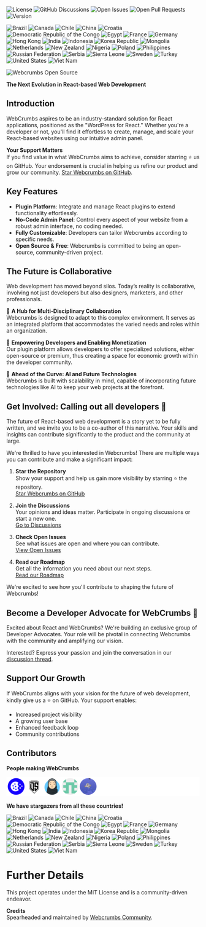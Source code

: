 ![License](https://img.shields.io/badge/license-MIT-blue.svg)
![GitHub Discussions](https://img.shields.io/github/discussions/webcrumb/Webcrumbs)
![Open Issues](https://img.shields.io/github/issues/webcrumb/Webcrumbs)
![Open Pull Requests](https://img.shields.io/github/issues-pr/webcrumb/Webcrumbs)
![Version](https://img.shields.io/github/v/release/webcrumb/Webcrumbs?sort=semver)

![Brazil](https://raw.githubusercontent.com/stevenrskelton/flag-icon/master/png/16/country-4x3/br.png)
![Canada](https://raw.githubusercontent.com/stevenrskelton/flag-icon/master/png/16/country-4x3/ca.png)
![Chile](https://raw.githubusercontent.com/stevenrskelton/flag-icon/master/png/16/country-4x3/cl.png)
![China](https://raw.githubusercontent.com/stevenrskelton/flag-icon/master/png/16/country-4x3/cn.png)
![Croatia](https://raw.githubusercontent.com/stevenrskelton/flag-icon/master/png/16/country-4x3/hr.png)
![Democratic Republic of the Congo](https://raw.githubusercontent.com/stevenrskelton/flag-icon/master/png/16/country-4x3/cd.png)
![Egypt](https://raw.githubusercontent.com/stevenrskelton/flag-icon/master/png/16/country-4x3/eg.png)
![France](https://raw.githubusercontent.com/stevenrskelton/flag-icon/master/png/16/country-4x3/fr.png)
![Germany](https://raw.githubusercontent.com/stevenrskelton/flag-icon/master/png/16/country-4x3/de.png)
![Hong Kong](https://raw.githubusercontent.com/stevenrskelton/flag-icon/master/png/16/country-4x3/hk.png)
![India](https://raw.githubusercontent.com/stevenrskelton/flag-icon/master/png/16/country-4x3/in.png)
![Indonesia](https://raw.githubusercontent.com/stevenrskelton/flag-icon/master/png/16/country-4x3/id.png)
![Korea Republic](https://raw.githubusercontent.com/stevenrskelton/flag-icon/master/png/16/country-4x3/kr.png)
![Mongolia](https://raw.githubusercontent.com/stevenrskelton/flag-icon/master/png/16/country-4x3/mn.png)
![Netherlands](https://raw.githubusercontent.com/stevenrskelton/flag-icon/master/png/16/country-4x3/nl.png)
![New Zealand](https://raw.githubusercontent.com/stevenrskelton/flag-icon/master/png/16/country-4x3/nz.png)
![Nigeria](https://raw.githubusercontent.com/stevenrskelton/flag-icon/master/png/16/country-4x3/ng.png)
![Poland](https://raw.githubusercontent.com/stevenrskelton/flag-icon/master/png/16/country-4x3/pl.png)
![Philippines](https://raw.githubusercontent.com/stevenrskelton/flag-icon/master/png/16/country-4x3/ph.png)
![Russian Federation](https://raw.githubusercontent.com/stevenrskelton/flag-icon/master/png/16/country-4x3/ru.png)
![Serbia](https://raw.githubusercontent.com/stevenrskelton/flag-icon/master/png/16/country-4x3/rs.png)
![Sierra Leone](https://raw.githubusercontent.com/stevenrskelton/flag-icon/master/png/16/country-4x3/sl.png)
![Sweden](https://raw.githubusercontent.com/stevenrskelton/flag-icon/master/png/16/country-4x3/se.png)
![Turkey](https://raw.githubusercontent.com/stevenrskelton/flag-icon/master/png/16/country-4x3/tr.png)
![United States](https://raw.githubusercontent.com/stevenrskelton/flag-icon/master/png/16/country-4x3/us.png)
![Viet Nam](https://raw.githubusercontent.com/stevenrskelton/flag-icon/master/png/16/country-4x3/vn.png)

![Webcrumbs Open Source](https://repository-images.githubusercontent.com/691063238/02edc4ea-5fda-4408-bf55-9e989a0abc81)

**The Next Evolution in React-based Web Development**

## Introduction
WebCrumbs aspires to be an industry-standard solution for React applications, positioned as the "WordPress for React." Whether you're a developer or not, you'll find it effortless to create, manage, and scale your React-based websites using our intuitive admin panel.

**Your Support Matters**  
If you find value in what WebCrumbs aims to achieve, consider starring ⭐️ us on GitHub. Your endorsement is crucial in helping us refine our product and grow our community. [Star Webcrumbs on GitHub](https://github.com/webcrumbs-community/webcrumbs/stargazers).

## Key Features
- **Plugin Platform**: Integrate and manage React plugins to extend functionality effortlessly.
- **No-Code Admin Panel**: Control every aspect of your website from a robust admin interface, no coding needed.
- **Fully Customizable**: Developers can tailor Webcrumbs according to specific needs.
- **Open Source & Free**: Webcrumbs is committed to being an open-source, community-driven project.

## The Future is Collaborative
Web development has moved beyond silos. Today’s reality is collaborative, involving not just developers but also designers, marketers, and other professionals.

🌟 **A Hub for Multi-Disciplinary Collaboration**  
Webcrumbs is designed to adapt to this complex environment. It serves as an integrated platform that accommodates the varied needs and roles within an organization.

🌟 **Empowering Developers and Enabling Monetization**  
Our plugin platform allows developers to offer specialized solutions, either open-source or premium, thus creating a space for economic growth within the developer community.

🌟 **Ahead of the Curve: AI and Future Technologies**  
Webcrumbs is built with scalability in mind, capable of incorporating future technologies like AI to keep your web projects at the forefront.

## Get Involved: Calling out all developers 📣

The future of React-based web development is a story yet to be fully written, and we invite you to be a co-author of this narrative. Your skills and insights can contribute significantly to the product and the community at large.

We're thrilled to have you interested in Webcrumbs! There are multiple ways you can contribute and make a significant impact:

1. **Star the Repository**  
   Show your support and help us gain more visibility by starring ⭐️ the repository.  
   [Star Webcrumbs on GitHub](https://github.com/webcrumbs-community/webcrumbs/stargazers)

2. **Join the Discussions**  
   Your opinions and ideas matter. Participate in ongoing discussions or start a new one.  
   [Go to Discussions](https://github.com/webcrumbs-community/webcrumbs/discussions)

3. **Check Open Issues**  
   See what issues are open and where you can contribute.  
   [View Open Issues](https://github.com/webcrumbs-community/webcrumbs/issues)

4. **Read our Roadmap**  
   Get all the information you need about our next steps.  
   [Read our Roadmap](https://github.com/webcrumbs-community/webcrumbs/wiki/Roadmap)

We're excited to see how you'll contribute to shaping the future of Webcrumbs!

## Become a Developer Advocate for WebCrumbs 🚀

Excited about React and WebCrumbs? We're building an exclusive group of Developer Advocates. Your role will be pivotal in connecting Webcrumbs with the community and amplifying our vision.

Interested? Express your passion and join the conversation in our [discussion thread](https://github.com/webcrumbs-community/webcrumbs/discussions).

## Support Our Growth
If WebCrumbs aligns with your vision for the future of web development, kindly give us a ⭐️ on GitHub. Your support enables:

- Increased project visibility
- A growing user base
- Enhanced feedback loop
- Community contributions

## Contributors

**People making WebCrumbs**

![Contributors](/CONTRIBUTORS.svg)

**We have stargazers from all these countries!**

![Brazil](https://raw.githubusercontent.com/stevenrskelton/flag-icon/master/png/75/country-4x3/br.png)
![Canada](https://raw.githubusercontent.com/stevenrskelton/flag-icon/master/png/75/country-4x3/ca.png)
![Chile](https://raw.githubusercontent.com/stevenrskelton/flag-icon/master/png/75/country-4x3/cl.png)
![China](https://raw.githubusercontent.com/stevenrskelton/flag-icon/master/png/75/country-4x3/cn.png)
![Croatia](https://raw.githubusercontent.com/stevenrskelton/flag-icon/master/png/75/country-4x3/hr.png)
![Democratic Republic of the Congo](https://raw.githubusercontent.com/stevenrskelton/flag-icon/master/png/75/country-4x3/cd.png)
![Egypt](https://raw.githubusercontent.com/stevenrskelton/flag-icon/master/png/75/country-4x3/eg.png)
![France](https://raw.githubusercontent.com/stevenrskelton/flag-icon/master/png/75/country-4x3/fr.png)
![Germany](https://raw.githubusercontent.com/stevenrskelton/flag-icon/master/png/75/country-4x3/de.png)
![Hong Kong](https://raw.githubusercontent.com/stevenrskelton/flag-icon/master/png/75/country-4x3/hk.png)
![India](https://raw.githubusercontent.com/stevenrskelton/flag-icon/master/png/75/country-4x3/in.png)
![Indonesia](https://raw.githubusercontent.com/stevenrskelton/flag-icon/master/png/75/country-4x3/id.png)
![Korea Republic](https://raw.githubusercontent.com/stevenrskelton/flag-icon/master/png/75/country-4x3/kr.png)
![Mongolia](https://raw.githubusercontent.com/stevenrskelton/flag-icon/master/png/75/country-4x3/mn.png)
![Netherlands](https://raw.githubusercontent.com/stevenrskelton/flag-icon/master/png/75/country-4x3/nl.png)
![New Zealand](https://raw.githubusercontent.com/stevenrskelton/flag-icon/master/png/75/country-4x3/nz.png)
![Nigeria](https://raw.githubusercontent.com/stevenrskelton/flag-icon/master/png/75/country-4x3/ng.png)
![Poland](https://raw.githubusercontent.com/stevenrskelton/flag-icon/master/png/75/country-4x3/pl.png)
![Philippines](https://raw.githubusercontent.com/stevenrskelton/flag-icon/master/png/75/country-4x3/ph.png)
![Russian Federation](https://raw.githubusercontent.com/stevenrskelton/flag-icon/master/png/75/country-4x3/ru.png)
![Serbia](https://raw.githubusercontent.com/stevenrskelton/flag-icon/master/png/75/country-4x3/rs.png)
![Sierra Leone](https://raw.githubusercontent.com/stevenrskelton/flag-icon/master/png/75/country-4x3/sl.png)
![Sweden](https://raw.githubusercontent.com/stevenrskelton/flag-icon/master/png/75/country-4x3/se.png)
![Turkey](https://raw.githubusercontent.com/stevenrskelton/flag-icon/master/png/75/country-4x3/tr.png)
![United States](https://raw.githubusercontent.com/stevenrskelton/flag-icon/master/png/75/country-4x3/us.png)
![Viet Nam](https://raw.githubusercontent.com/stevenrskelton/flag-icon/master/png/75/country-4x3/vn.png)

# Further Details
This project operates under the MIT License and is a community-driven endeavor.

**Credits**  
Spearheaded and maintained by [Webcrumbs Community](https://github.com/webcrumbs-community).
